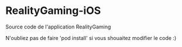 # RealityGaming-iOS
Source code  de l'application RealityGaming

N'oubliez pas de faire 'pod install' si vous shouaitez modifier le code :)
